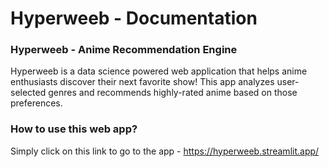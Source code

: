 # Hyperweeb - Documentation

### Hyperweeb - Anime Recommendation Engine
Hyperweeb is a data science powered web application that helps anime enthusiasts discover their next favorite show!  This app analyzes user-selected genres and recommends highly-rated anime based on those preferences.

### How to use this web app?
Simply click on this link to go to the app - https://hyperweeb.streamlit.app/
